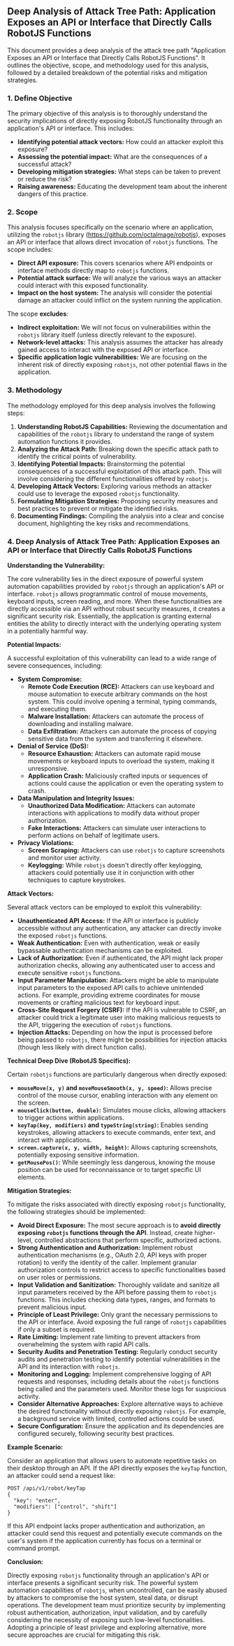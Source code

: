## Deep Analysis of Attack Tree Path: Application Exposes an API or Interface that Directly Calls RobotJS Functions

This document provides a deep analysis of the attack tree path "Application Exposes an API or Interface that Directly Calls RobotJS Functions". It outlines the objective, scope, and methodology used for this analysis, followed by a detailed breakdown of the potential risks and mitigation strategies.

### 1. Define Objective

The primary objective of this analysis is to thoroughly understand the security implications of directly exposing RobotJS functionality through an application's API or interface. This includes:

* **Identifying potential attack vectors:** How could an attacker exploit this exposure?
* **Assessing the potential impact:** What are the consequences of a successful attack?
* **Developing mitigation strategies:** What steps can be taken to prevent or reduce the risk?
* **Raising awareness:** Educating the development team about the inherent dangers of this practice.

### 2. Scope

This analysis focuses specifically on the scenario where an application, utilizing the `robotjs` library (https://github.com/octalmage/robotjs), exposes an API or interface that allows direct invocation of `robotjs` functions. The scope includes:

* **Direct API exposure:**  This covers scenarios where API endpoints or interface methods directly map to `robotjs` functions.
* **Potential attack surface:**  We will analyze the various ways an attacker could interact with this exposed functionality.
* **Impact on the host system:**  The analysis will consider the potential damage an attacker could inflict on the system running the application.

The scope **excludes**:

* **Indirect exploitation:**  We will not focus on vulnerabilities within the `robotjs` library itself (unless directly relevant to the exposure).
* **Network-level attacks:**  This analysis assumes the attacker has already gained access to interact with the exposed API or interface.
* **Specific application logic vulnerabilities:**  We are focusing on the inherent risk of directly exposing `robotjs`, not other potential flaws in the application.

### 3. Methodology

The methodology employed for this deep analysis involves the following steps:

1. **Understanding RobotJS Capabilities:**  Reviewing the documentation and capabilities of the `robotjs` library to understand the range of system automation functions it provides.
2. **Analyzing the Attack Path:**  Breaking down the specific attack path to identify the critical points of vulnerability.
3. **Identifying Potential Impacts:**  Brainstorming the potential consequences of a successful exploitation of this attack path. This will involve considering the different functionalities offered by `robotjs`.
4. **Developing Attack Vectors:**  Exploring various methods an attacker could use to leverage the exposed `robotjs` functionality.
5. **Formulating Mitigation Strategies:**  Proposing security measures and best practices to prevent or mitigate the identified risks.
6. **Documenting Findings:**  Compiling the analysis into a clear and concise document, highlighting the key risks and recommendations.

### 4. Deep Analysis of Attack Tree Path: Application Exposes an API or Interface that Directly Calls RobotJS Functions

**Understanding the Vulnerability:**

The core vulnerability lies in the direct exposure of powerful system automation capabilities provided by `robotjs` through an application's API or interface. `robotjs` allows programmatic control of mouse movements, keyboard inputs, screen reading, and more. When these functionalities are directly accessible via an API without robust security measures, it creates a significant security risk. Essentially, the application is granting external entities the ability to directly interact with the underlying operating system in a potentially harmful way.

**Potential Impacts:**

A successful exploitation of this vulnerability can lead to a wide range of severe consequences, including:

* **System Compromise:**
    * **Remote Code Execution (RCE):** Attackers can use keyboard and mouse automation to execute arbitrary commands on the host system. This could involve opening a terminal, typing commands, and executing them.
    * **Malware Installation:**  Attackers can automate the process of downloading and installing malware.
    * **Data Exfiltration:**  Attackers can automate the process of copying sensitive data from the system and transferring it elsewhere.
* **Denial of Service (DoS):**
    * **Resource Exhaustion:**  Attackers can automate rapid mouse movements or keyboard inputs to overload the system, making it unresponsive.
    * **Application Crash:**  Maliciously crafted inputs or sequences of actions could cause the application or even the operating system to crash.
* **Data Manipulation and Integrity Issues:**
    * **Unauthorized Data Modification:** Attackers can automate interactions with applications to modify data without proper authorization.
    * **Fake Interactions:** Attackers can simulate user interactions to perform actions on behalf of legitimate users.
* **Privacy Violations:**
    * **Screen Scraping:** Attackers can use `robotjs` to capture screenshots and monitor user activity.
    * **Keylogging:** While `robotjs` doesn't directly offer keylogging, attackers could potentially use it in conjunction with other techniques to capture keystrokes.

**Attack Vectors:**

Several attack vectors can be employed to exploit this vulnerability:

* **Unauthenticated API Access:** If the API or interface is publicly accessible without any authentication, any attacker can directly invoke the exposed `robotjs` functions.
* **Weak Authentication:**  Even with authentication, weak or easily bypassable authentication mechanisms can be exploited.
* **Lack of Authorization:**  Even if authenticated, the API might lack proper authorization checks, allowing any authenticated user to access and execute sensitive `robotjs` functions.
* **Input Parameter Manipulation:**  Attackers might be able to manipulate input parameters to the exposed API calls to achieve unintended actions. For example, providing extreme coordinates for mouse movements or crafting malicious text for keyboard input.
* **Cross-Site Request Forgery (CSRF):** If the API is vulnerable to CSRF, an attacker could trick a legitimate user into making malicious requests to the API, triggering the execution of `robotjs` functions.
* **Injection Attacks:** Depending on how the input is processed before being passed to `robotjs`, there might be possibilities for injection attacks (though less likely with direct function calls).

**Technical Deep Dive (RobotJS Specifics):**

Certain `robotjs` functions are particularly dangerous when directly exposed:

* **`mouseMove(x, y)` and `moveMouseSmooth(x, y, speed)`:**  Allows precise control of the mouse cursor, enabling interaction with any element on the screen.
* **`mouseClick(button, double)`:**  Simulates mouse clicks, allowing attackers to trigger actions within applications.
* **`keyTap(key, modifiers)` and `typeString(string)`:**  Enables sending keystrokes, allowing attackers to execute commands, enter text, and interact with applications.
* **`screen.capture(x, y, width, height)`:**  Allows capturing screenshots, potentially exposing sensitive information.
* **`getMousePos()`:** While seemingly less dangerous, knowing the mouse position can be used for reconnaissance or to target specific UI elements.

**Mitigation Strategies:**

To mitigate the risks associated with directly exposing `robotjs` functionality, the following strategies should be implemented:

* **Avoid Direct Exposure:** The most secure approach is to **avoid directly exposing `robotjs` functions through the API**. Instead, create higher-level, controlled abstractions that perform specific, authorized actions.
* **Strong Authentication and Authorization:** Implement robust authentication mechanisms (e.g., OAuth 2.0, API keys with proper rotation) to verify the identity of the caller. Implement granular authorization controls to restrict access to specific functionalities based on user roles or permissions.
* **Input Validation and Sanitization:**  Thoroughly validate and sanitize all input parameters received by the API before passing them to `robotjs` functions. This includes checking data types, ranges, and formats to prevent malicious input.
* **Principle of Least Privilege:** Only grant the necessary permissions to the API or interface. Avoid exposing the full range of `robotjs` capabilities if only a subset is required.
* **Rate Limiting:** Implement rate limiting to prevent attackers from overwhelming the system with rapid API calls.
* **Security Audits and Penetration Testing:** Regularly conduct security audits and penetration testing to identify potential vulnerabilities in the API and its interaction with `robotjs`.
* **Monitoring and Logging:** Implement comprehensive logging of API requests and responses, including details about the `robotjs` functions being called and the parameters used. Monitor these logs for suspicious activity.
* **Consider Alternative Approaches:** Explore alternative ways to achieve the desired functionality without directly exposing `robotjs`. For example, a background service with limited, controlled actions could be used.
* **Secure Configuration:** Ensure the application and its dependencies are configured securely, following security best practices.

**Example Scenario:**

Consider an application that allows users to automate repetitive tasks on their desktop through an API. If the API directly exposes the `keyTap` function, an attacker could send a request like:

```
POST /api/v1/robot/keyTap
{
  "key": "enter",
  "modifiers": ["control", "shift"]
}
```

If this API endpoint lacks proper authentication and authorization, an attacker could send this request and potentially execute commands on the user's system if the application currently has focus on a terminal or command prompt.

**Conclusion:**

Directly exposing `robotjs` functionality through an application's API or interface presents a significant security risk. The powerful system automation capabilities of `robotjs`, when uncontrolled, can be easily abused by attackers to compromise the host system, steal data, or disrupt operations. The development team must prioritize security by implementing robust authentication, authorization, input validation, and by carefully considering the necessity of exposing such low-level functionalities. Adopting a principle of least privilege and exploring alternative, more secure approaches are crucial for mitigating this risk.